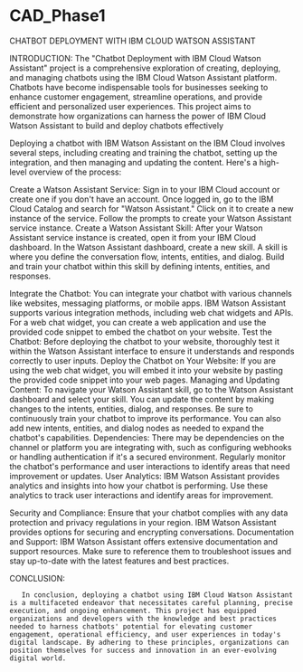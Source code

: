 # CAD_Phase1
  CHATBOT DEPLOYMENT WITH IBM CLOUD WATSON ASSISTANT


INTRODUCTION:
The "Chatbot Deployment with IBM Cloud Watson Assistant" project is a comprehensive exploration of creating, deploying, and managing chatbots using the IBM Cloud Watson Assistant platform. Chatbots have become indispensable tools for businesses seeking to enhance customer engagement, streamline operations, and provide efficient and personalized user experiences. This project aims to demonstrate how organizations can harness the power of IBM Cloud Watson Assistant to build and deploy chatbots effectively

Deploying a chatbot with IBM Watson Assistant on the IBM Cloud involves several steps, including creating and training the chatbot, setting up the integration, and then managing and updating the content. Here's a high-level overview of the process:

Create a Watson Assistant Service:
Sign in to your IBM Cloud account or create one if you don't have an account.
Once logged in, go to the IBM Cloud Catalog and search for "Watson Assistant." Click on it to create a new instance of the service.
Follow the prompts to create your Watson Assistant service instance.
Create a Watson Assistant Skill:
After your Watson Assistant service instance is created, open it from your IBM Cloud dashboard.
In the Watson Assistant dashboard, create a new skill. A skill is where you define the conversation flow, intents, entities, and dialog.
Build and train your chatbot within this skill by defining intents, entities, and responses.


Integrate the Chatbot:
You can integrate your chatbot with various channels like websites, messaging platforms, or mobile apps. IBM Watson Assistant supports various integration methods, including web chat widgets and APIs.
For a web chat widget, you can create a web application and use the provided code snippet to embed the chatbot on your website.
Test the Chatbot:
Before deploying the chatbot to your website, thoroughly test it within the Watson Assistant interface to ensure it understands and responds correctly to user inputs.
Deploy the Chatbot on Your Website:
If you are using the web chat widget, you will embed it into your website by pasting the provided code snippet into your web pages.
Managing and Updating Content:
To navigate your Watson Assistant skill, go to the Watson Assistant dashboard and select your skill.
You can update the content by making changes to the intents, entities, dialog, and responses. Be sure to continuously train your chatbot to improve its performance.
You can also add new intents, entities, and dialog nodes as needed to expand the chatbot's capabilities.
Dependencies:
There may be dependencies on the channel or platform you are integrating with, such as configuring webhooks or handling authentication if it's a secured environment.
Regularly monitor the chatbot's performance and user interactions to identify areas that need improvement or updates.
User Analytics:
IBM Watson Assistant provides analytics and insights into how your chatbot is performing. Use these analytics to track user interactions and identify areas for improvement.



Security and Compliance:
Ensure that your chatbot complies with any data protection and privacy regulations in your region. IBM Watson Assistant provides options for securing and encrypting conversations.
Documentation and Support:
IBM Watson Assistant offers extensive documentation and support resources. Make sure to reference them to troubleshoot issues and stay up-to-date with the latest features and best practices.

CONCLUSION:

       In conclusion, deploying a chatbot using IBM Cloud Watson Assistant is a multifaceted endeavor that necessitates careful planning, precise execution, and ongoing enhancement. This project has equipped organizations and developers with the knowledge and best practices needed to harness chatbots' potential for elevating customer engagement, operational efficiency, and user experiences in today's digital landscape. By adhering to these principles, organizations can position themselves for success and innovation in an ever-evolving digital world.


